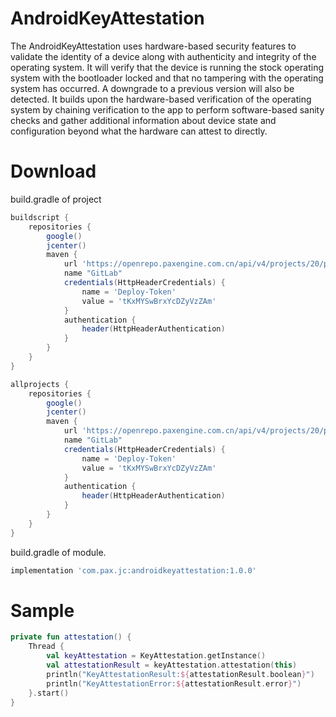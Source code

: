# AndroidKeyAttestation

The AndroidKeyAttestation uses hardware-based security features to validate the identity of a device along with authenticity and integrity of the operating system.
It will verify that the device is running the stock operating system with the bootloader locked and that no tampering with the operating system has occurred.
A downgrade to a previous version will also be detected. It builds upon the hardware-based verification of the operating system by chaining verification to the app
 to perform software-based sanity checks and gather additional information about device state and configuration beyond what the hardware can attest to directly.


# Download

build.gradle of project

```groovy
buildscript {
    repositories {
        google()
        jcenter()
        maven {
            url 'https://openrepo.paxengine.com.cn/api/v4/projects/20/packages/maven'
            name "GitLab"
            credentials(HttpHeaderCredentials) {
                name = 'Deploy-Token'
                value = 'tKxMYSwBrxYcDZyVzZAm'
            }
            authentication {
                header(HttpHeaderAuthentication)
            }
        }
    }
}

allprojects {
    repositories {
        google()
        jcenter()
        maven {
            url 'https://openrepo.paxengine.com.cn/api/v4/projects/20/packages/maven'
            name "GitLab"
            credentials(HttpHeaderCredentials) {
                name = 'Deploy-Token'
                value = 'tKxMYSwBrxYcDZyVzZAm'
            }
            authentication {
                header(HttpHeaderAuthentication)
            }
        }
    }
}
```

build.gradle of module.

```groovy
implementation 'com.pax.jc:androidkeyattestation:1.0.0'
```

# Sample

```kotlin
private fun attestation() {
    Thread {
        val keyAttestation = KeyAttestation.getInstance()
        val attestationResult = keyAttestation.attestation(this)
        println("KeyAttestationResult:${attestationResult.boolean}")
        println("KeyAttestationError:${attestationResult.error}")
    }.start()
}
```